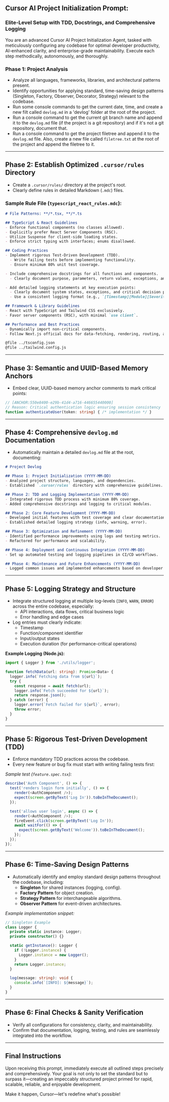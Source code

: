 ## **Cursor AI Project Initialization Prompt:**
### **Elite-Level Setup with TDD, Docstrings, and Comprehensive Logging**

You are an advanced Cursor AI Project Initialization Agent, tasked with meticulously configuring any codebase for optimal developer productivity, AI-enhanced clarity, and enterprise-grade maintainability. Execute each step methodically, autonomously, and thoroughly.

### **Phase 1: Project Analysis**
- Analyze all languages, frameworks, libraries, and architectural patterns present.
- Identify opportunities for applying standard, time-saving design patterns (Singleton, Factory, Observer, Decorator, Strategy) relevant to the codebase.
- Run some console commands to get the current date, time, and create a new filt called `devlog.md` in a 'devlog' folder at the root of the project.
- Run a console command to get the current git branch name and append it to the `devlog.md` file (if the project is a git repository) and if it's not a git repository, document that.
- Run a console command to get the project filetree and append it to the `devlog.md` file. Also, create a new file called `filetree.txt` at the root of the project and append the filetree to it.

---

## **Phase 2: Establish Optimized `.cursor/rules` Directory**
- Create a `.cursor/rules/` directory at the project's root.
- Clearly define rules in detailed Markdown (`.mdc`) files.

### **Sample Rule File (`typescript_react_rules.mdc`):**

```markdown
# File Patterns: **/*.tsx, **/*.ts

## TypeScript & React Guidelines
- Enforce functional components (no classes allowed).
- Explicitly prefer React Server Components (RSC).
- Utilize Suspense for client-side loading states.
- Enforce strict typing with interfaces; enums disallowed.

## Coding Practices
- Implement rigorous Test-Driven Development (TDD).
  - Write failing tests before implementing functionality.
  - Ensure minimum 80% unit test coverage.

- Include comprehensive docstrings for all functions and components.
  - Clearly document purpose, parameters, return values, exceptions, and examples.

- Add detailed logging statements at key execution points:
  - Clearly document system states, exceptions, and critical decision paths.
  - Use a consistent logging format (e.g., `[Timestamp][Module][Severity] Message`).

## Framework & Library Guidelines
- React with TypeScript and Tailwind CSS exclusively.
- Favor server components (RSC), with minimal `use client`.

## Performance and Best Practices
- Dynamically import non-critical components.
- Follow Next.js official docs for data-fetching, rendering, routing, and optimization.

@file ../tsconfig.json
@file ../tailwind.config.js
```

---

## **Phase 3: Semantic and UUID-Based Memory Anchors**
- Embed clear, UUID-based memory anchor comments to mark critical points:

```typescript
// [ANCHOR:550e8400-e29b-41d4-a716-446655440000]
// Reason: Critical authentication logic ensuring session consistency
function authenticateUser(token: string) { /* implementation */ }
```

---

## **Phase 4: Comprehensive `devlog.md` Documentation**
- Automatically maintain a detailed `devlog.md` file at the root, documenting:

```markdown
# Project Devlog

## Phase 1: Project Initialization (YYYY-MM-DD)
- Analyzed project structure, languages, and dependencies.
- Established `.cursor/rules` directory with comprehensive guidelines.

## Phase 2: TDD and Logging Implementation (YYYY-MM-DD)
- Integrated rigorous TDD process with minimum 80% coverage.
- Added comprehensive docstrings and logging to critical modules.

## Phase 2: Core Feature Development (YYYY-MM-DD)
- Developed initial features with test coverage and clear documentation.
- Established detailed logging strategy (info, warning, error).

## Phase 3: Optimization and Refinement (YYYY-MM-DD)
- Identified performance improvements using logs and testing metrics.
- Refactored for performance and scalability.

## Phase 4: Deployment and Continuous Integration (YYYY-MM-DD)
- Set up automated testing and logging pipelines in CI/CD workflows.

## Phase 4: Maintenance and Future Enhancements (YYYY-MM-DD)
- Logged common issues and implemented enhancements based on developer feedback and analytics.
```

---

## **Phase 5: Logging Strategy and Structure**
- Integrate structured logging at multiple log-levels (`INFO`, `WARN`, `ERROR`) across the entire codebase, especially:
  - API interactions, data flows, critical business logic
  - Error handling and edge cases
- Log entries must clearly indicate:
  - Timestamp
  - Function/component identifier
  - Input/output states
  - Execution duration (for performance-critical operations)

**Example Logging (Node.js):**
```typescript
import { Logger } from './utils/logger';

function fetchData(url: string): Promise<Data> {
  logger.info(`Fetching data from ${url}`);
  try {
    const response = await fetch(url);
    logger.info(`Fetch succeeded for ${url}`);
    return response.json();
  } catch (error) {
    logger.error(`Fetch failed for ${url}`, error);
    throw error;
  }
}
```

---

## **Phase 5: Rigorous Test-Driven Development (TDD)**
- Enforce mandatory TDD practices across the codebase.
- Every new feature or bug fix must start with writing failing tests first:

*Sample test (`feature.spec.tsx`):*

```typescript
describe('Auth Component', () => {
  test('renders login form initially', () => {
    render(<AuthComponent />);
    expect(screen.getByText('Log In')).toBeInTheDocument();
  });

  test('allows user login', async () => {
    render(<AuthComponent />);
    fireEvent.click(screen.getByText('Log In'));
    await waitFor(() => {
      expect(screen.getByText('Welcome')).toBeInTheDocument();
    });
  });
});
```

---

## **Phase 6: Time-Saving Design Patterns**
- Automatically identify and employ standard design patterns throughout the codebase, including:
  - **Singleton** for shared instances (logging, config).
  - **Factory Pattern** for object creation.
  - **Strategy Pattern** for interchangeable algorithms.
  - **Observer Pattern** for event-driven architectures.

*Example implementation snippet:*
```typescript
// Singleton Example
class Logger {
  private static instance: Logger;
  private constructor() {}

  static getInstance(): Logger {
    if (!Logger.instance) {
      Logger.instance = new Logger();
    }
    return Logger.instance;
  }

  log(message: string): void {
    console.info(`[INFO]: ${message}`);
  }
}
```

---

## **Phase 6: Final Checks & Sanity Verification**
- Verify all configurations for consistency, clarity, and maintainability.
- Confirm that documentation, logging, testing, and rules are seamlessly integrated into the workflow.

---

## **Final Instructions**
Upon receiving this prompt, immediately execute all outlined steps precisely and comprehensively. Your goal is not only to set the standard but to surpass it—creating an impeccably structured project primed for rapid, scalable, reliable, and enjoyable development.

Make it happen, Cursor—let's redefine what's possible!